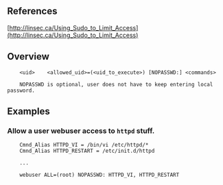 <!--
Categories:
  - unix
Tags:
  - unix
  - linux
  - sudo
-->

## References ##

[http://linsec.ca/Using_Sudo_to_Limit_Access](http://linsec.ca/Using_Sudo_to_Limit_Access)

## Overview

        <uid>    <allowed_uid>=(<uid_to_execute>) [NOPASSWD:] <commands>

        NOPASSWD is optional, user does not have to keep entering local password.

## Examples ##

### Allow a user webuser access to `httpd` stuff.

        Cmnd_Alias HTTPD_VI = /bin/vi /etc/httpd/*
        Cmnd_Alias HTTPD_RESTART = /etc/init.d/httpd

        ...
        
        webuser ALL=(root) NOPASSWD: HTTPD_VI, HTTPD_RESTART
        
